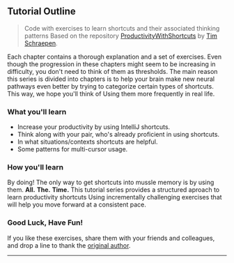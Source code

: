
## Tutorial Outline

> Code with exercises to learn shortcuts and their associated thinking patterns
> Based on the repository [ProductivityWithShortcuts](https://github.com/Sch3lp/ProductivityWithShortcuts) by [Tim Schraepen](https://github.com/Sch3lp).

Each chapter contains a thorough explanation and a set of exercises. 
Even though the progression in these chapters might seem to be increasing in difficulty, you don't need to think of them as thresholds.
The main reason this series is divided into chapters is to help your brain make new neural pathways even better by trying to categorize certain types of shortcuts. This way, we hope you'll think of Using them more frequently in real life.


### What you'll learn
* Increase your productivity by using IntelliJ shortcuts.
* Think along with your pair, who's already proficient in using shortcuts.
* In what situations/contexts shortcuts are helpful.
* Some patterns for multi-cursor usage.

### How you'll learn
By doing! The only way to get shortcuts into mussle memory is by using them. **All.** **The.** **Time.**
This tutorial series provides a structured aproach to learn productivity shortcuts Using incrementally challenging 
exercises that will help you move forward at a consistent pace.

### Good Luck, Have Fun!
If you like these exercises, share them with your friends and colleagues, and drop a line to thank the [original author](https://github.com/Sch3lp).

---

